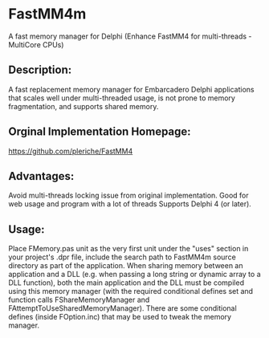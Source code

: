 # FastMM4m
A fast memory manager for Delphi (Enhance FastMM4 for multi-threads - MultiCore CPUs)

## Description:
A fast replacement memory manager for Embarcadero Delphi applications that scales well under multi-threaded usage, is not prone to memory fragmentation, and supports shared memory.

## Orginal Implementation Homepage:
https://github.com/pleriche/FastMM4

## Advantages:
Avoid multi-threads locking issue from original implementation. Good for web usage and program with a lot of threads
Supports Delphi 4 (or later).

## Usage: 
Place FMemory.pas unit as the very first unit under the "uses" section in your project's .dpr file, include the search path to FastMM4m source directory as part of the application. When sharing memory between an application and a DLL (e.g. when passing a long string or dynamic array to a DLL function), both the main application and the DLL must be compiled using this memory manager (with the required conditional defines set and function calls FShareMemoryManager and FAttemptToUseSharedMemoryManager). There are some conditional defines (inside FOption.inc) that may be used to tweak the memory manager. 
